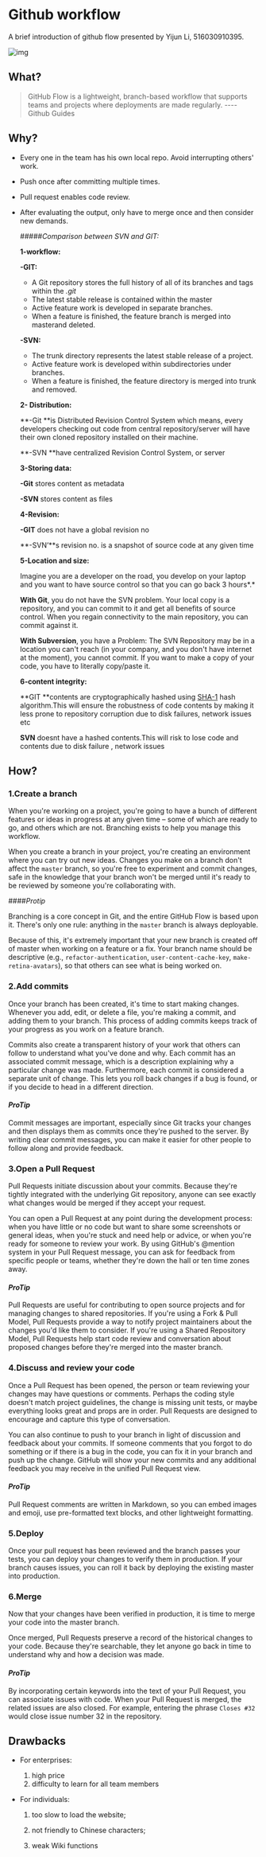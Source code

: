 # Github workflow  

A brief introduction of github flow presented by Yijun Li, 516030910395.

![img](http://m.c.exp1.licdn.com/mpr/mpr/AAEAAQAAAAAAAATiAAAAJGI1ZTdmYmJiLWUzMzktNGE3NC05OGM4LTI5NTA2MWRkYWY3Yw.png)

## What?

> GitHub Flow is a lightweight, branch-based workflow that supports teams and projects where deployments are made regularly.            ----Github Guides

## Why?

* Every one in the team has his own local repo. Avoid interrupting others' work.

* Push once after committing multiple times.

* Pull request enables code review.

* After evaluating the output, only have to merge once and then consider new demands.

  #####_Comparison between SVN and GIT:_

  **1-workflow:**

  **-GIT:**

  - A Git repository stores the full history of all of its branches and tags within the *.git*
  - The latest stable release is contained within the master
  - Active feature work is developed in separate branches.
  - When a feature is finished, the feature branch is merged into masterand deleted.

  **-SVN:**

  - The trunk directory represents the latest stable release of a project.
  - Active feature work is developed within subdirectories under branches.
  - When a feature is finished, the feature directory is merged into trunk and removed.

  **2- Distribution:**

  **-Git **is Distributed Revision Control System which means, every developers checking out code from central repository/server will have their own cloned repository installed on their machine.

  **-SVN **have centralized Revision Control System, or server

  **3-Storing data:**

  **-Git** stores content as metadata

  **-SVN** stores content as  files

  **4-Revision:**

  **-GIT** does not have a global revision no

  **-SVN’**s revision no. is a snapshot of source code at any given time

  **5-Location and size:**

  Imagine you are a developer on the road, you develop on your laptop and you want to have source control so that you can go back 3 hours*.*

  **With Git**, you do not have the SVN problem. Your local copy is a repository, and you can commit to it and get all benefits of source control. When you regain connectivity to the main repository, you can commit against it.

  **With Subversion**, you have a Problem: The SVN Repository may be in a location you can't reach (in your company, and you don't have internet at the moment), you cannot commit. If you want to make a copy of your code, you have to literally copy/paste it.

  **6-content integrity:**

  **GIT **contents are cryptographically hashed using [SHA-1](http://en.wikipedia.org/wiki/SHA-1) hash algorithm.This will ensure the robustness of code contents by making it less prone to repository corruption due to disk failures, network issues etc

  **SVN** doesnt have a hashed contents.This will risk to lose code and contents due to disk failure , network issues

## How?

### 1.Create a branch

When you're working on a project, you're going to have a bunch of different features or ideas in progress at any given time – some of which are ready to go, and others which are not. Branching exists to help you manage this workflow.

When you create a branch in your project, you're creating an environment where you can try out new ideas. Changes you make on a branch don't affect the `master` branch, so you're free to experiment and commit changes, safe in the knowledge that your branch won't be merged until it's ready to be reviewed by someone you're collaborating with.

####*Protip*

Branching is a core concept in Git, and the entire GitHub Flow is based upon it. There's only one rule: anything in the `master` branch is always deployable.

Because of this, it's extremely important that your new branch is created off of master when working on a feature or a fix. Your branch name should be descriptive (e.g., `refactor-authentication`, `user-content-cache-key`, `make-retina-avatars`), so that others can see what is being worked on.

### 2.Add commits

Once your branch has been created, it's time to start making changes. Whenever you add, edit, or delete a file, you're making a commit, and adding them to your branch. This process of adding commits keeps track of your progress as you work on a feature branch.

Commits also create a transparent history of your work that others can follow to understand what you've done and why. Each commit has an associated commit message, which is a description explaining why a particular change was made. Furthermore, each commit is considered a separate unit of change. This lets you roll back changes if a bug is found, or if you decide to head in a different direction.

#### *ProTip*

Commit messages are important, especially since Git tracks your changes and then displays them as commits once they're pushed to the server. By writing clear commit messages, you can make it easier for other people to follow along and provide feedback.

### 3.Open a Pull Request

Pull Requests initiate discussion about your commits. Because they're tightly integrated with the underlying Git repository, anyone can see exactly what changes would be merged if they accept your request.

You can open a Pull Request at any point during the development process: when you have little or no code but want to share some screenshots or general ideas, when you're stuck and need help or advice, or when you're ready for someone to review your work. By using GitHub's @mention system in your Pull Request message, you can ask for feedback from specific people or teams, whether they're down the hall or ten time zones away.

#### *ProTip*

Pull Requests are useful for contributing to open source projects and for managing changes to shared repositories. If you're using a Fork & Pull Model, Pull Requests provide a way to notify project maintainers about the changes you'd like them to consider. If you're using a Shared Repository Model, Pull Requests help start code review and conversation about proposed changes before they're merged into the master branch.

### 4.Discuss and review your code

Once a Pull Request has been opened, the person or team reviewing your changes may have questions or comments. Perhaps the coding style doesn't match project guidelines, the change is missing unit tests, or maybe everything looks great and props are in order. Pull Requests are designed to encourage and capture this type of conversation.

You can also continue to push to your branch in light of discussion and feedback about your commits. If someone comments that you forgot to do something or if there is a bug in the code, you can fix it in your branch and push up the change. GitHub will show your new commits and any additional feedback you may receive in the unified Pull Request view.

#### *ProTip*

Pull Request comments are written in Markdown, so you can embed images and emoji, use pre-formatted text blocks, and other lightweight formatting.

### 5.Deploy

Once your pull request has been reviewed and the branch passes your tests, you can deploy your changes to verify them in production. If your branch causes issues, you can roll it back by deploying the existing master into production.

### 6.Merge

Now that your changes have been verified in production, it is time to merge your code into the master branch.

Once merged, Pull Requests preserve a record of the historical changes to your code. Because they're searchable, they let anyone go back in time to understand why and how a decision was made.

#### *ProTip*

By incorporating certain keywords into the text of your Pull Request, you can associate issues with code. When your Pull Request is merged, the related issues are also closed. For example, entering the phrase `Closes #32` would close issue number 32 in the repository.

## Drawbacks

* For enterprises:

  1. high price
  2. difficulty to learn for all team members

* For individuals:  

  1. too slow to load the website; 

  2. not friendly to Chinese characters;

  3. weak Wiki functions

     ​